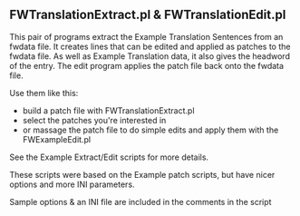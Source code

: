 ## FWTranslationExtract.pl & FWTranslationEdit.pl
This pair of programs extract the Example Translation Sentences from an fwdata file. It creates lines that can be edited and applied as patches to the fwdata file. As well as Example Translation data, it also gives the headword of the entry.
The edit program applies the patch file back onto the fwdata file.

Use them like this:
- build a patch file with FWTranslationExtract.pl
- select the patches you're interested in
- or massage the patch file to do simple edits and apply them with the FWExampleEdit.pl

See the Example Extract/Edit scripts for more details.

These scripts were based on the Example patch scripts, but have nicer options and more INI parameters.

Sample options & an INI file are included in the comments in the script
